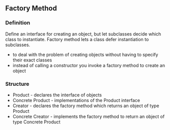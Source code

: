 ## Factory Method

### Definition

Define an interface for creating an object, but let subclasses decide which class to instantiate. Factory method lets a class defer instantiation to subclasses.

- to deal with the problem of creating objects without having to specify their exact classes
- instead of calling a constructor you invoke a factory method to create an object

### Structure

- Product - declares the interface of objects 
- Concrete Product - implementations of the Product interface
- Creator - declares the factory method which returns an object of type Product
- Concrete Creator - implements the factory method to return an object of type Concrete Product
